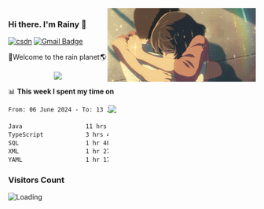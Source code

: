 <img  align='right' height="150" src="https://github.com/LikeRainDay/LikeRainDay/blob/master/pic/img_rain_1.gif?raw=true">



### Hi there. I'm Rainy :lemon:

[![csdn](https://img.shields.io/badge/-csdn-c14438?style=flat-square&logo=c&logoColor=white)](https://blog.csdn.net/qq_15807167)
[![Gmail Badge](https://img.shields.io/badge/-gmail-c14438?style=flat-square&logo=Gmail&logoColor=white&link=mailto:houshuai0816@gmail.com)](mailto:houshuai0816@gmail.com)

🚀Welcome to the rain planet🌎

<center>
<img align='center'  src="https://source.unsplash.com/user/rainyhehe/likes">
</center>

📊 **This week I spent my time on**

<img align='right'   width="300" src="https://github-readme-stats.vercel.app/api?username=LikeRainDay&show_icons=true&title_color=fff&icon_color=79ff97&text_color=9f9f9f&bg_color=151515&count_private=true">

<!--START_SECTION:waka-->

```txt
From: 06 June 2024 - To: 13 June 2024

Java                  11 hrs 34 mins  ████████████▓░░░░░░░░░░░░   50.71 %
TypeScript            3 hrs 42 mins   ████░░░░░░░░░░░░░░░░░░░░░   16.24 %
SQL                   1 hr 40 mins    ██░░░░░░░░░░░░░░░░░░░░░░░   07.37 %
XML                   1 hr 27 mins    █▓░░░░░░░░░░░░░░░░░░░░░░░   06.39 %
YAML                  1 hr 17 mins    █▒░░░░░░░░░░░░░░░░░░░░░░░   05.68 %
```

<!--END_SECTION:waka-->

### Visitors Count
<img align="left" src = "https://profile-counter.glitch.me/LikeRainDay/count.svg" alt ="Loading">
